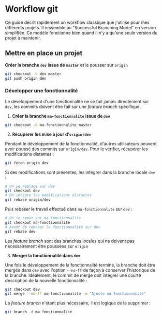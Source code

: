 # Workflow git

Ce guide décrit rapidement un workflow classique que j'utilise pour mes différents projets. Il ressemble au "Successful Branching Model" en version simplifiée. Ce modèle fonctionne bien quand il n'y a qu'une seule version du projet à maintenir.

## Mettre en place un projet

__Créer la branche `dev` issue de `master`__ et la pousser sur `origin`

```bash
git checkout -b dev master
git push origin dev
```

### Développer une fonctionnalité

Le développement d'une fonctionnalité ne se fait jamais directement sur
`dev`, les commits doivent être fait sur une *feature branch* spécifique.

1. __Créer la branche `ma-fonctionnalite` issue de `dev`__

 ```bash
 git checkout -b ma-fonctionnalite master
 ```
2. __Récupérer les mise à jour d'`origin/dev`__
 
 Pendant le développement de la fonctionnalité, d'autres utilisateurs
 peuvent avoir poussé des commits sur `origin/dev`.
 Pour le vérifier, récupérer les modifications distantes :

 ```bash
 git fetch origin dev
 ```

 Si des modifications sont présentes, les intégrer dans la branche locale
 `dev` :

 ```bash
 # On se replace sur dev
 git checkout dev
 # On intégre les modifications distantes
 git rebase origin/dev
 ```

 Puis rebaser le travail effectué dans `ma-fonctionnalite` sur `dev` :

 ```bash
 # On se remet sur ma-fonctionnalite
 git checkout ma-fonctionnalite
 # Avant de rebaser la fonctionnalité sur dev
 git rebase dev
 ```


 Les *feature branch* sont des branches locales qui ne doivent pas
 nécessairement être poussées sur `origin`

3. __Merger la fonctionnalité dans `dev`__

 Une fois le développement de la fonctionnalité terminé, la branche doit être
 mergée dans `dev` avec l'option `--no-ff` de façon à conserver l'historique
 de la branche. Idéalement, le commit de merge doit intégrer une courte
 description de la nouvelle fonctionnalité :

 ```bash
 git checkout dev
 git merge --no-ff ma-fonctionnalite -m "Ajoute ma fonctionnalité"
 ```

 La *feature branch* n'étant plus nécessaire, il est logique de la supprimer :

 ```bash
 git branch -d ma-fonctionnalite
 ```
